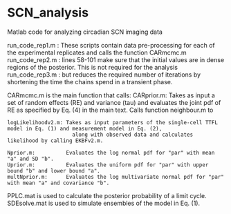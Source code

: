 # SCN_analysis
Matlab code for analyzing circadian SCN imaging data

run_code_rep1.m : These scripts contain data pre-processing for each of the experimental replicates and calls the function CARmcmc.m 
run_code_rep2.m : lines 58-101 make sure that the initial values are in dense regions of the posterior. This is not required for the analysis 
run_code_rep3.m : but reduces the required number of iterations by shortening the time the chains spend in a transient phase.


CARmcmc.m is the main function that calls:
    CARprior.m:        Takes as input a set of random effects (RE) and variance (tau) and evaluates the joint pdf of RE as
                         specified by Eq. (4) in the main text. Calls function neighbour.m to 
             
    logLikelihoodv2.m: Takes as input parameters of the single-cell TTFL model in Eq. (1) and measurement model in Eq. (2), 
                         along with observed data and calculates likelihood by calling EKBFv2.m.
                         
    Nprior.m:          Evaluates the log normal pdf for "par" with mean "a" and SD "b".
    Uprior.m:          Evaluates the uniform pdf for "par" with upper bound "b" and lower bound "a".
    multNprior.m:      Evaluates the log multivariate normal pdf for "par" with mean "a" and covariance "b".

PPLC.mat is used to calculate the posterior probability of a limit cycle.
SDEsolve.mat is used to simulate ensembles of the model in Eq. (1).




